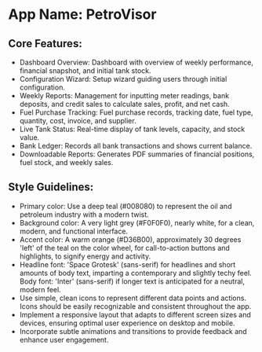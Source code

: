 # **App Name**: PetroVisor

## Core Features:

- Dashboard Overview: Dashboard with overview of weekly performance, financial snapshot, and initial tank stock.
- Configuration Wizard: Setup wizard guiding users through initial configuration.
- Weekly Reports: Management for inputting meter readings, bank deposits, and credit sales to calculate sales, profit, and net cash.
- Fuel Purchase Tracking: Fuel purchase records, tracking date, fuel type, quantity, cost, invoice, and supplier.
- Live Tank Status: Real-time display of tank levels, capacity, and stock value.
- Bank Ledger: Records all bank transactions and shows current balance.
- Downloadable Reports: Generates PDF summaries of financial positions, fuel stock, and weekly sales.

## Style Guidelines:

- Primary color: Use a deep teal (#008080) to represent the oil and petroleum industry with a modern twist.
- Background color: A very light grey (#F0F0F0), nearly white, for a clean, modern, and functional interface.
- Accent color: A warm orange (#D36B00), approximately 30 degrees 'left' of the teal on the color wheel, for call-to-action buttons and highlights, to signify energy and activity.
- Headline font: 'Space Grotesk' (sans-serif) for headlines and short amounts of body text, imparting a contemporary and slightly techy feel. Body font: 'Inter' (sans-serif) if longer text is anticipated for a neutral, modern feel.
- Use simple, clean icons to represent different data points and actions. Icons should be easily recognizable and consistent throughout the app.
- Implement a responsive layout that adapts to different screen sizes and devices, ensuring optimal user experience on desktop and mobile.
- Incorporate subtle animations and transitions to provide feedback and enhance user engagement.